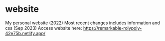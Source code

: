 # website
My personal website (2022)
Most recent changes includes information and css (Sep 2023)
Access website here: https://remarkable-rolypoly-42e75b.netlify.app/
